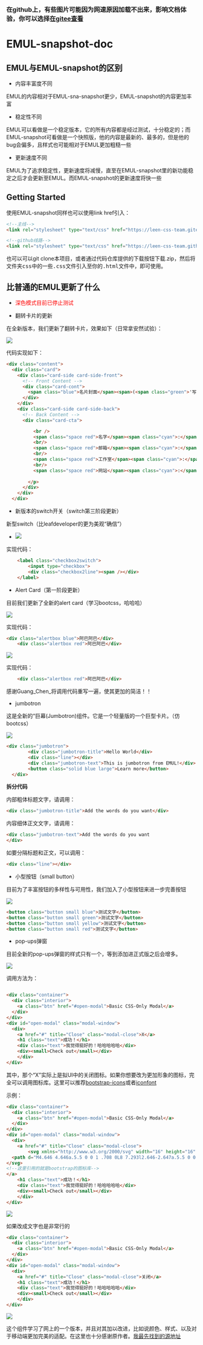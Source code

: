### 在github上，有些图片可能因为网速原因加载不出来，影响文档体验，你可以选择<a href="https://gitee.com/leen-css-team/EMUL/blob/master/emul-snapshot-doc.md" target="_blank">在gitee查看</a>

# EMUL-snapshot-doc

## EMUL与EMUL-snapshot的区别

- 内容丰富度不同

EMUL的内容相对于EMUL-sna-snapshot更少，EMUL-snapshot的内容更加丰富

- 稳定性不同

EMUL可以看做是一个稳定版本，它的所有内容都是经过测试，十分稳定的；而EMUL-snapshot可看做是一个快照版，他的内容是最新的、最多的，但是他的bug会偏多，且样式也可能相对于EMUL更加粗糙一些

- 更新速度不同

EMUL为了追求稳定性，更新速度将减慢，直至在EMUL-snapshot里的新功能稳定之后才会更新至EMUL。而EMUL-snapshot的更新速度将快一些

## Getting Started

使用EMUL-snapshot同样也可以使用link href引入：

```html
<!--主线-->
<link rel="stylesheet" type="text/css" href="https://leen-css-team.gitee.io/emul/input/emul-snapshot.min.css">

<!--github线路-->
<link rel="stylesheet" type="text/css" href="https://leen-css-team.github.io/EMUL/input/emul-snapshot.min.css">
```

也可以可以git clone本项目，或者通过代码仓库提供的下载按钮下载.zip，然后将<kbd>文件夹css</kbd>中的一些<kbd>.css</kbd>文件引入至你的<kbd>.html</kbd>文件中，即可使用。

## 比普通的EMUL更新了什么

- <font color="red">深色模式目前已停止测试</font>

- 翻转卡片的更新

在全新版本，我们更新了翻转卡片，效果如下（日常拿安然试验）：

![](https://coding-pages-bucket-126277-7922605-6465-394446-1304367309.cos-website.ap-hongkong.myqcloud.com/EMUL-docs-img/14.gif)

代码实现如下：

```html
<div class="content">
  <div class="card">
    <div class="card-side card-side-front">
      <!-- Front Content -->
      <div class="card-cont">
        <span class="blue">名片封面</span><span>(<span class="green">'写啥都行'</span>)</span>
      </div>
    </div>
    <div class="card-side card-side-back">
      <!-- Back Content -->
      <div class="card-cta">

          <br />
          <span class="space red">名字</span><span class="cyan">:</span> <span class="green">'安然'</span>,
          <br/>
          <span class="space red">邮箱</span><span class="cyan">:</span> <span class="green">不方便透露</span>',
          <br/>
          <span class="space red">工作室</span><span class="cyan">:</span> <span class="green">'**工作室'</span>,
          <br/>
          <span class="space red">网站</span><span class="cyan">:</span> <span class="green">'暂时没有（不存在的）'</span>
         
        </p>
      </div>
    </div>
  </div>
  ```
  
 - 新版本的switch开关（switch第三阶段更新）

新型switch（比leafdeveloper的更为美观“确信”）
- <img src="https://coding-pages-bucket-126277-7922605-6465-394446-1304367309.cos-website.ap-hongkong.myqcloud.com/EMUL-docs-img/26.gif" >
 实现代码：
```html
    <label class="checkbox2switch">
        <input type="checkbox">
        <div class="checkbox2line"><span /></div>
    </label>
```

- Alert Card（第一阶段更新）

目前我们更新了全新的alert card（学习bootcss，哈哈哈）

<img src="https://coding-pages-bucket-126277-7922605-6465-394446-1304367309.cos-website.ap-hongkong.myqcloud.com/EMUL-docs-img/21.gif" >

实现代码：

```html
<div class="alertbox blue">阿巴阿巴</div>
    <div class="alertbox red">阿巴阿巴</div>
```

<img src="https://coding-pages-bucket-126277-7922605-6465-394446-1304367309.cos-website.ap-hongkong.myqcloud.com/EMUL-docs-img/23.gif" >

实现代码：

```html
    <div class="alertbox red">阿巴阿巴</div>
```

感谢Guang_Chen_将调用代码重写一遍，使其更加的简洁！！

- jumbotron

这是全新的“巨幕(Jumbotron)组件。它是一个轻量版的一个巨型卡片。（仿bootcss）

![](https://coding-pages-bucket-126277-7922605-6465-394446-1304367309.cos-website.ap-hongkong.myqcloud.com/EMUL-docs-img/27.png)

```html
<div class="jumbotron">
		<div class="jumbotron-title">Hello World</div>
		<div class="line"></div>
		<div class="jumbotron-text">This is jumbotron from EMUL!</div>
		<button class="solid blue large">Learn more</button>
  </div>
  ```

<b>拆分代码</b>

内部粗体标题文字，请调用：

```html
<div class="jumbotron-title">Add the words do you want</div>
```

内容细体正文文字，请调用：

```html
<div class="jumbotron-text">Add the words do you want
</div>
```

如要分隔标题和正文，可以调用：

```html
<div class="line"></div>
```

- 小型按钮（small button）

目前为了丰富按钮的多样性与可用性，我们加入了小型按钮来进一步完善按钮

![](https://coding-pages-bucket-126277-7922605-6465-394446-1304367309.cos-website.ap-hongkong.myqcloud.com/EMUL-docs-img/28.png)

```html
<button class="button small blue">测试文字</button>
<button class="button small green">测试文字</button>
<button class="button small yellow">测试文字</button>
<button class="button small red">测试文字</button>
  ```

- pop-ups弹窗

目前全新的pop-ups弹窗的样式只有一个，等到添加进正式版之后会增多。

![](https://coding-pages-bucket-126277-7922605-6465-394446-1304367309.cos-website.ap-hongkong.myqcloud.com/EMUL-docs-img/29.png)

调用方法为：

```html

<div class="container">
  <div class="interior">
    <a class="btn" href="#open-modal">Basic CSS-Only Modal</a>
  </div>
</div>
<div id="open-modal" class="modal-window">
  <div>
    <a href="#" title="Close" class="modal-close">X</a>
    <h1 class="text">成功！</h1>
    <div class="text">我觉得挺好的！哈哈哈哈哈</div>
    <div><small>Check out</small></div>
    </div>
</div>
```

其中，那个“X”实际上是拟UI中的关闭图标。如果你想要改为更加形象的图标，完全可以调用图标库。这里可以推荐<a href="https://icons.bootcss.com/">bootstrap-icons</a>或者<a href="https://www.iconfont.cn/">iconfont</a>

示例：

```html
<div class="container">
  <div class="interior">
    <a class="btn" href="#open-modal">Basic CSS-Only Modal</a>
  </div>
</div>
<div id="open-modal" class="modal-window">
  <div>
    <a href="#" title="Close" class="modal-close">
        <svg xmlns="http://www.w3.org/2000/svg" width="16" height="16" fill="currentColor" class="bi bi-x" viewBox="0 0 16 16">
  <path d="M4.646 4.646a.5.5 0 0 1 .708 0L8 7.293l2.646-2.647a.5.5 0 0 1 .708.708L8.707 8l2.647 2.646a.5.5 0 0 1-.708.708L8 8.707l-2.646 2.647a.5.5 0 0 1-.708-.708L7.293 8 4.646 5.354a.5.5 0 0 1 0-.708z"/>
</svg>
<!--这里引用的就是bootstrap的图标库-->
</a>
    <h1 class="text">成功！</h1>
    <div class="text">我觉得挺好的！哈哈哈哈哈</div>
    <div><small>Check out</small></div>
    </div>
</div>
```
![](https://coding-pages-bucket-126277-7922605-6465-394446-1304367309.cos-website.ap-hongkong.myqcloud.com/EMUL-docs-img/30.png)

如果改成文字也是非常行的

```html
<div class="container">
  <div class="interior">
    <a class="btn" href="#open-modal">Basic CSS-Only Modal</a>
  </div>
</div>
<div id="open-modal" class="modal-window">
  <div>
    <a href="#" title="Close" class="modal-close">关闭</a>
    <h1 class="text">成功！</h1>
    <div class="text">我觉得挺好的！哈哈哈哈哈</div>
    <div><small>Check out</small></div>
    </div>
</div>
```

![](https://coding-pages-bucket-126277-7922605-6465-394446-1304367309.cos-website.ap-hongkong.myqcloud.com/EMUL-docs-img/31.png)

这个组件学习了网上的一个版本，并且对其加以改进，比如说颜色、样式、以及对于移动端更加完美的适配。在这里也十分感谢原作者。<a href="https://www.jq22.com/code2521">我最先找到的源地址</a>